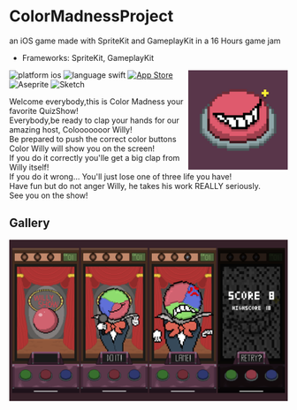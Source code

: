 # ColorMadnessProject
an iOS game made with SpriteKit and GameplayKit in a 16 Hours game jam
* Frameworks: SpriteKit, GameplayKit
<img align="right" width="180" height="180" src="ColorMadness.png">
<p align="left">
<img src="https://img.shields.io/badge/iOS-000000?style=for-the-badge&logo=ios&logoColor=white" alt= "platform ios"/> 
<img src="https://img.shields.io/badge/Swift-FA7343?style=for-the-badge&logo=swift&logoColor=white" alt= "language swift"/> 
<a href="https://testflight.apple.com/join/Hl8vOu5i"><img src="https://img.shields.io/badge/TestFlight-0D96F6?style=for-the-badge&logo=appstore&logoColor=white" alt= "App Store"/></a> 
<img src="https://img.shields.io/badge/Aseprite-7D929E?style=for-the-badge&logo=aseprite&logoColor=white" alt= "Aseprite"/> 
<img src="https://img.shields.io/badge/Sketch-FFB387?style=for-the-badge&logo=sketch&logoColor=black" alt= "Sketch"/> 
</p>
<p>
Welcome everybody,this is Color Madness your favorite QuizShow!<br>
Everybody,be ready to clap your hands for our amazing host, Colooooooor Willy!<br>
Be prepared to push the correct color buttons Color Willy will show you on the screen!<br>
If you do it correctly you'lle get a big clap from Willy itself!<br>
If you do it wrong... You'll just lose one of three life you have!<br>
Have fun but do not anger Willy, he takes his work REALLY seriously.<br>
See you on the show!<br>
  </p>


## Gallery

<img src="CMprom.png">
